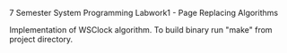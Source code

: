 7 Semester System Programming Labwork1 - Page Replacing Algorithms

Implementation of WSClock algorithm.
To build binary run "make" from project directory.